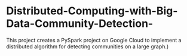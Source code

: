# Distributed-Computing-with-Big-Data-Community-Detection-
This project creates a PySpark project on Google Cloud to implement a distributed algorithm for detecting communities on a large graph.)
